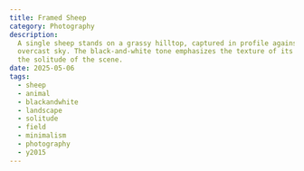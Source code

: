 ```yaml
---
title: Framed Sheep
category: Photography
description:
  A single sheep stands on a grassy hilltop, captured in profile against an
  overcast sky. The black-and-white tone emphasizes the texture of its wool and
  the solitude of the scene.
date: 2025-05-06
tags:
  - sheep
  - animal
  - blackandwhite
  - landscape
  - solitude
  - field
  - minimalism
  - photography
  - y2015
---
```

